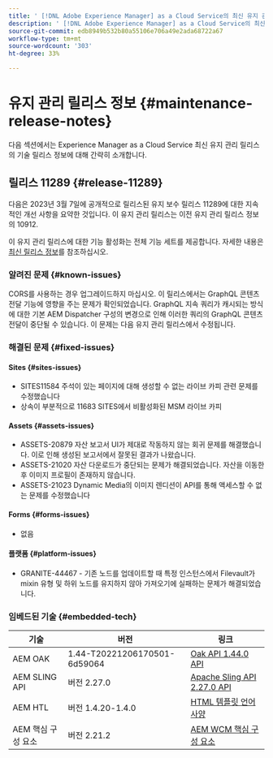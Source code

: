 ```yaml
---
title: ' [!DNL Adobe Experience Manager] as a Cloud Service의 최신 유지 관리 릴리스 정보입니다.'
description: ' [!DNL Adobe Experience Manager] as a Cloud Service의 최신 유지 관리 릴리스 정보입니다.'
source-git-commit: edb8949b532b80a55106e706a49e2ada68722a67
workflow-type: tm+mt
source-wordcount: '303'
ht-degree: 33%

---
```



# 유지 관리 릴리스 정보 {#maintenance-release-notes}

다음 섹션에서는 Experience Manager as a Cloud Service 최신 유지 관리 릴리스의 기술 릴리스 정보에 대해 간략히 소개합니다.

## 릴리스 11289 {#release-11289}

다음은 2023년 3월 7일에 공개적으로 릴리스된 유지 보수 릴리스 11289에 대한 지속적인 개선 사항을 요약한 것입니다. 이 유지 관리 릴리스는 이전 유지 관리 릴리스 정보의 10912.

이 유지 관리 릴리스에 대한 기능 활성화는 전체 기능 세트를 제공합니다. 자세한 내용은 [최신 릴리스 정보](/help/release-notes/release-notes-cloud/release-notes-current.md)를 참조하십시오.

### 알려진 문제 {#known-issues}

CORS를 사용하는 경우 업그레이드하지 마십시오. 이 릴리스에서는 GraphQL 콘텐츠 전달 기능에 영향을 주는 문제가 확인되었습니다. GraphQL 지속 쿼리가 캐시되는 방식에 대한 기본 AEM Dispatcher 구성의 변경으로 인해 이러한 쿼리의 GraphQL 콘텐츠 전달이 중단될 수 있습니다. 이 문제는 다음 유지 관리 릴리스에서 수정됩니다.

### 해결된 문제 {#fixed-issues}

#### Sites {#sites-issues}

- SITES11584 주석이 있는 페이지에 대해 생성할 수 없는 라이브 카피 관련 문제를 수정했습니다
- 상속이 부분적으로 11683 SITES에서 비활성화된 MSM 라이브 카피

#### Assets {#assets-issues}

- ASSETS-20879 자산 보고서 UI가 제대로 작동하지 않는 회귀 문제를 해결했습니다. 이로 인해 생성된 보고서에서 잘못된 결과가 나왔습니다.
- ASSETS-21020 자산 다운로드가 중단되는 문제가 해결되었습니다. 자산을 이동한 후 이미지 프로필이 존재하지 않습니다.
- ASSETS-21023 Dynamic Media의 이미지 렌디션이 API를 통해 액세스할 수 없는 문제를 수정했습니다

#### Forms {#forms-issues}

- 없음

#### 플랫폼 {#platform-issues}

- GRANITE-44467 - 기존 노드를 업데이트할 때 특정 인스턴스에서 Filevault가 mixin 유형 및 하위 노드를 유지하지 않아 가져오기에 실패하는 문제가 해결되었습니다.

### 임베드된 기술 {#embedded-tech}

| 기술 | 버전 | 링크 |
|---|---|---|
| AEM OAK | 1.44-T20221206170501-6d59064 | [Oak API 1.44.0 API](https://www.javadoc.io/doc/org.apache.jackrabbit/oak-api/1.44.0/index.html) |
| AEM SLING API | 버전 2.27.0 | [Apache Sling API 2.27.0 API](https://www.javadoc.io/doc/org.apache.sling/org.apache.sling.api/latest/index.html) |
| AEM HTL | 버전 1.4.20-1.4.0 | [HTML 템플릿 언어 사양](https://github.com/adobe/htl-spec) |
| AEM 핵심 구성 요소 | 버전 2.21.2 | [AEM WCM 핵심 구성 요소](https://github.com/adobe/aem-core-wcm-components) |
